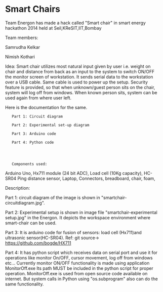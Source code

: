 Smart Chairs
========================

Team Energon has made a hack called "Smart chair" in smart energy hackathon 2014 held at Seil,KReSIT,IIT,Bombay

Team members:

Samrudha Kelkar

Nimish Kothari

Idea: Smart chair utilizes most natural input given by user i.e. weight on chair and distance from back as an input to the system to switch ON/OFF the monitor screen of workstation. It sends serial data to the workstation  over a USB cable. 
Same cable is used to power up the setup. Security feature is provided, so that when unknown/guest person sits on the chair, system will log off from windows. When known person sits, system can be used again from where user left.   


Here is the documentation for the same.

       Part 1: Circuit diagram
	   
       Part 2: Experimental set-up diagram
	   
       Part 3: Arduino code
	   
       Part 4: Python code

	   
	   

	   Components used:
Arduino Uno, 
Hx711 module (24 bit ADC),
Load cell (10Kg capacity), 
HC-SR04 Ping distance sensor,
Laptop,
Connectors, breadboard, chair, foam,

Description:

Part 1: circuit diagram of the image is shown in "smartchair-circuitdiagram.jpg".

Part 2: Experimental setup is shown in image file "smartchair-experimental setup.jpg" in the Energon. It depicts the workspace environment where smart-chair can be used.
 
Part 3: It is arduino code for fusion of sensors: load cell (Hx711)and ultrasonic sensor(HC-SR04). 
Ref: git source-> https://github.com/bogde/HX711

Part 4: It has python script which receives data on serial port and use it for operations like monitor On/OFF, cursor movement, log off from windows etc...
Currently monitor ON/OFF functionality is made using application MonitorOff.exe
Its path MUST be included in the python script for proper operation. MonitorOff.exe is used from open source code available on internet. But system calls in Python using "os.subprogram" also can do the same functionality.

